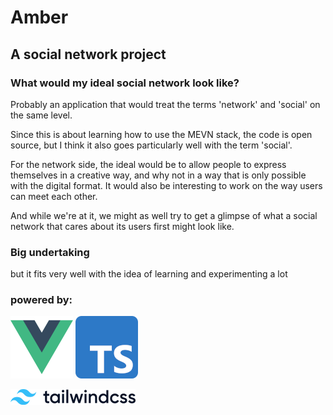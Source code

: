 # Amber

## A social network project

### What would my ideal social network look like?

Probably an application that would treat the terms 'network' and 'social' on the same level.

Since this is about learning how to use the MEVN stack, the code is open source, but I think it also goes particularly well with the term 'social'.

For the network side, the ideal would be to allow people to express themselves in a creative way, and why not in a way that is only possible with the digital format. It would also be interesting to work on the way users can meet each other.

And while we're at it, we might as well try to get a glimpse of what a social network that cares about its users first might look like.

### Big undertaking

but it fits very well with the idea of learning and experimenting a lot

### powered by:
[vue]: ./_README/vuejs-logo.png "Vue.js logo"
[typescript]: ./_README/typescript-logo.png "TypeScript logo"
[tailwind]: ./_README/tailwindcss-logo.png "Tailwind CSS logo"

![alt text][vue] ![alt text][typescript] 

![alt text][tailwind]
